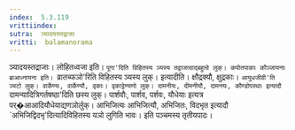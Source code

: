 ```yaml
---
index:  5.3.119
vrittiindex: 
sutra:  ञ्यादयस्तद्राजाः
vritti:  balamanorama 
---
```


ञ्यादयस्तद्राजाः। लोहितध्वजा इति। `पूगा'दिति विहितस्य ञ्यस्य तद्वाजत्वाद्बहुत्वे लुक्। कपोतपाकाः कौञ्जायनाः ब्राआध्नायना इति। `व्रातच्फञो'रिति विहितस्य ञ्यस्य लुक्। इत्यादीति। क्षौद्रक्यौ, क्षुद्रकाः। `आयुधजीवी'ति ञ्यटो लुक्। वार्केण्यः, वार्केण्यौ, वृकाः। वृकाट्टेण्यणो लुक्। दामनीयः, दीमनीयौ, दामनयः, कौण्डोपरथाः इत्यादौ `दामन्यादित्रिगर्तषष्ठा'दिति छस्य लुक्। पार्शवौः, पार्शव, पर्शवः, यौधेयाः इत्यत्र पर्�आआदियौधेयाद्यणञोर्लुक्। आभिजित्यः आभिजित्यौ, अभिजितः, विदभृत इत्यादौ `अभिजिद्विदभृ'दित्यादिविहितस्य यञो लुगिति भावः। इति पञ्चमस्य तृतीयपादः। 

